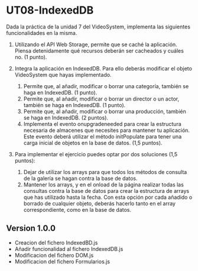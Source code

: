 # UT08-IndexedDB

Dada la práctica de la unidad 7 del VideoSystem, implementa las siguientes funcionalidades en la misma.
 1. Utilizando el API Web Storage, permite que se caché la aplicación. Piensa detenidamente qué recursos deberán ser cacheados y cuáles no. (1 punto).

 2. Integra la aplicación en IndexedDB. Para ello deberás modificar el objeto VideoSystem que hayas implementado.
    1. Permite que, al añadir, modificar o borrar una categoría, también se haga en IndexedDB. (1 punto).
    2. Permite que, al añadir, modificar o borrar un director o un actor, también se haga en IndexedDB. (1 punto).
    3. Permite que, al añadir, modificar o borrar una producción, también se haga en IndexedDB. (2 puntos).
    4. Implementa el evento onupgradeneeded para crear la estructura necesaria de almacenes que necesites para mantener tu aplicación. Este evento deberá utilizar el método initPopulate para tener una carga inicial de objetos en la base de datos. (1,5 puntos).

 3. Para implementar el ejercicio puedes optar por dos soluciones (1,5 puntos):
    1. Dejar de utilizar los arrays para que todos los métodos de consulta de la galería se hagan contra la base de datos.
    2. Mantener los arrays, y en el onload de la página realizar todas las consultas contra la base de datos para crear la estructura de arrays que has utilizado hasta la fecha. Con esta opción por cada añadido o borrado de cualquier objeto, deberás hacerlo tanto en el array correspondiente, como en la base de datos.

## Version 1.0.0
 - Creacion del fichero IndexedBD.js
 - Añadir funcionalidad al fichero IndexedDB.js
 - Modificacion del fichero DOM.js
 - Modificacion del fichero Formularios.js